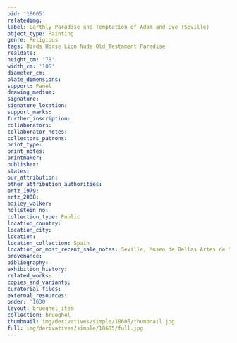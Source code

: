 ```yaml
---
pid: '18605'
relatedimg: 
label: Earthly Paradise and Temptation of Adam and Eve (Seville)
object_type: Painting
genre: Religious
tags: Birds Horse Lion Nude Old_Testament Paradise
realdate: 
height_cm: '78'
width_cm: '105'
diameter_cm: 
plate_dimensions: 
support: Panel
drawing_medium: 
signature: 
signature_location: 
support_marks: 
further_inscription: 
collaborators: 
collaborator_notes: 
collectors_patrons: 
print_type: 
print_notes: 
printmaker: 
publisher: 
states: 
our_attribution: 
other_attribution_authorities: 
ertz_1979: 
ertz_2008: 
bailey_walker: 
hollstein_no: 
collection_type: Public
location_country: 
location_city: 
location: 
location_collection: Spain
location_or_most_recent_sale_notes: Seville, Museo de Bellas Artes de Sevilla
provenance: 
bibliography: 
exhibition_history: 
related_works: 
copies_and_variants: 
curatorial_files: 
external_resources: 
order: '1630'
layout: brueghel_item
collection: brueghel
thumbnail: img/derivatives/simple/18605/thumbnail.jpg
full: img/derivatives/simple/18605/full.jpg
---
```

